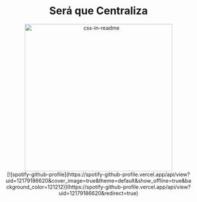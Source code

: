 <h1 align="center" style="font-weight:700;">
  Será que Centraliza
</h1>

<div align="center">
    <img src="example.svg" width="400" height="400" alt="css-in-readme">
</div>

<!--![Minhas últimas palavras serão, filé miau](https://myoctocat.com/assets/images/base-octocat.svg)-->
<div align="center">
  [![spotify-github-profile](https://spotify-github-profile.vercel.app/api/view?uid=12179186620&cover_image=true&theme=default&show_offline=true&background_color=121212)](https://spotify-github-profile.vercel.app/api/view?uid=12179186620&redirect=true)
</div>
<!--![Minhas últimas palavras serão, filé miau](https://myoctocat.com/assets/images/base-octocat.svg)-->
